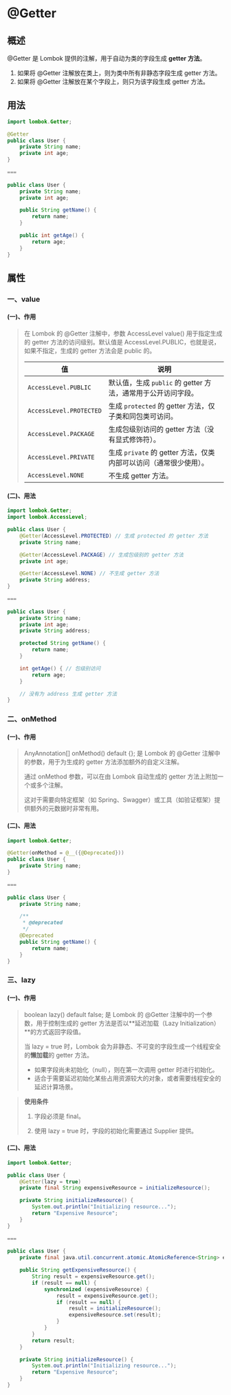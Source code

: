 # @Getter

## 概述

@Getter 是 Lombok 提供的注解，用于自动为类的字段生成 **getter 方法**。

1. 如果将 @Getter 注解放在类上，则为类中所有非静态字段生成 getter 方法。
2. 如果将 @Getter 注解放在某个字段上，则只为该字段生成 getter 方法。



## 用法

```java
import lombok.Getter;

@Getter
public class User {
    private String name;
    private int age;
}

===
  
public class User {
    private String name;
    private int age;

    public String getName() {
        return name;
    }

    public int getAge() {
        return age;
    }
}
```



## 属性

### 一、value

#### (一)、作用

> 在 Lombok 的 @Getter 注解中，参数 AccessLevel value() 用于指定生成的 getter 方法的访问级别。默认值是 AccessLevel.PUBLIC，也就是说，如果不指定，生成的 getter 方法会是 public 的。
>
> | **值**                  | **说明**                                                     |
> | ----------------------- | ------------------------------------------------------------ |
> | `AccessLevel.PUBLIC`    | 默认值，生成 `public` 的 getter 方法，通常用于公开访问字段。 |
> | `AccessLevel.PROTECTED` | 生成 `protected` 的 getter 方法，仅子类和同包类可访问。      |
> | `AccessLevel.PACKAGE`   | 生成包级别访问的 getter 方法（没有显式修饰符）。             |
> | `AccessLevel.PRIVATE`   | 生成 `private` 的 getter 方法，仅类内部可以访问（通常很少使用）。 |
> | `AccessLevel.NONE`      | 不生成 getter 方法。                                         |

#### (二)、用法

```java
import lombok.Getter;
import lombok.AccessLevel;

public class User {
    @Getter(AccessLevel.PROTECTED) // 生成 protected 的 getter 方法
    private String name;

    @Getter(AccessLevel.PACKAGE) // 生成包级别的 getter 方法
    private int age;

    @Getter(AccessLevel.NONE) // 不生成 getter 方法
    private String address;
}

===
  
public class User {
    private String name;
    private int age;
    private String address;

    protected String getName() {
        return name;
    }

    int getAge() { // 包级别访问
        return age;
    }

    // 没有为 address 生成 getter 方法
}
```



### 二、onMethod

#### (一)、作用

> AnyAnnotation[] onMethod() default {}; 是 Lombok 的 @Getter 注解中的参数，用于为生成的 getter 方法添加额外的自定义注解。
>
> 通过 onMethod 参数，可以在由 Lombok 自动生成的 getter 方法上附加一个或多个注解。
>
> 这对于需要向特定框架（如 Spring、Swagger）或工具（如验证框架）提供额外的元数据时非常有用。

#### (二)、用法

```java
import lombok.Getter;

@Getter(onMethod = @__({@Deprecated}))
public class User {
    private String name;
}

===
  
public class User {
    private String name;

    /**
     * @deprecated
     */
    @Deprecated
    public String getName() {
        return name;
    }
}
```



### 三、lazy

#### (一)、作用

> boolean lazy() default false; 是 Lombok 的 @Getter 注解中的一个参数，用于控制生成的 getter 方法是否以**延迟加载（Lazy Initialization）**的方式返回字段值。
>
> 当 lazy = true 时，Lombok 会为非静态、不可变的字段生成一个线程安全的**懒加载**的 getter 方法。
>
> - 如果字段尚未初始化（null），则在第一次调用 getter 时进行初始化。
> - 适合于需要延迟初始化某些占用资源较大的对象，或者需要线程安全的延迟计算场景。

> **使用条件**
>
> 1. 字段必须是 final。
>
> 2. 使用 lazy = true 时，字段的初始化需要通过 Supplier 提供。

#### (二)、用法

```java
import lombok.Getter;

public class User {
    @Getter(lazy = true)
    private final String expensiveResource = initializeResource();

    private String initializeResource() {
        System.out.println("Initializing resource...");
        return "Expensive Resource";
    }
}

===
  
public class User {
    private final java.util.concurrent.atomic.AtomicReference<String> expensiveResource = new java.util.concurrent.atomic.AtomicReference<>();

    public String getExpensiveResource() {
        String result = expensiveResource.get();
        if (result == null) {
            synchronized (expensiveResource) {
                result = expensiveResource.get();
                if (result == null) {
                    result = initializeResource();
                    expensiveResource.set(result);
                }
            }
        }
        return result;
    }

    private String initializeResource() {
        System.out.println("Initializing resource...");
        return "Expensive Resource";
    }
}
```

